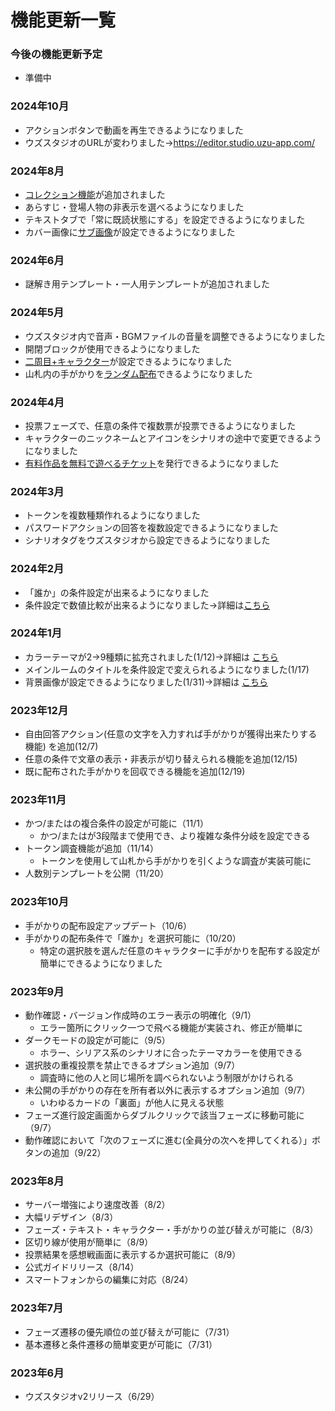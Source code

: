 # 機能更新一覧

### 今後の機能更新予定

* 準備中

### 2024年10月

* アクションボタンで動画を再生できるようになりました
* ウズスタジオのURLが変わりました→https://editor.studio.uzu-app.com/

### 2024年8月

* [コレクション機能](../top/collection.md)が追加されました
* あらすじ・登場人物の非表示を選べるようになりました
* テキストタブで「常に既読状態にする」を設定できるようになりました
* カバー画像に[サブ画像](../scenariohome/overview/sub.md)が設定できるようになりました

### 2024年6月

* 謎解き用テンプレート・一人用テンプレートが追加されました

### 2024年5月

* ウズスタジオ内で音声・BGMファイルの音量を調整できるようになりました
* 開閉ブロックが使用できるようになりました
* [二周目+キャラクター](../basic-features/character/second-play-character.md)が設定できるようになりました
* 山札内の手がかりを[ランダム配布](../basic-features/decks.md#worandamunisuru)できるようになりました

### 2024年4月

* 投票フェーズで、任意の条件で複数票が投票できるようになりました
* キャラクターのニックネームとアイコンをシナリオの途中で変更できるようになりました
* [有料作品を無料で遊べるチケット](../scenariohome/marketing.md#chikettokdono)を発行できるようになりました

### 2024年3月

* トークンを複数種類作れるようになりました
* パスワードアクションの回答を複数設定できるようになりました
* シナリオタグをウズスタジオから設定できるようになりました

### 2024年2月

* 「誰か」の条件設定が出来るようになりました
* 条件設定で数値比較が出来るようになりました→詳細は[こちら](../basic-features/condition.md)

### 2024年1月

* カラーテーマが2→9種類に拡充されました(1/12)→詳細は [こちら](../basic-features/effect/)
* メインルームのタイトルを条件設定で変えられるようになりました(1/17)
* 背景画像が設定できるようになりました(1/31)→詳細は [こちら](../basic-features/effect/background.md)

### 2023年12月

* 自由回答アクション(任意の文字を入力すれば手がかりが獲得出来たりする機能) を追加(12/7)
* 任意の条件で文章の表示・非表示が切り替えられる機能を追加(12/15)
* 既に配布された手がかりを回収できる機能を追加(12/19)

### 2023年11月

* かつ/またはの複合条件の設定が可能に（11/1）
  * かつ/またはが3段階まで使用でき、より複雑な条件分岐を設定できる
* トークン調査機能が追加（11/14）
  * トークンを使用して山札から手がかりを引くような調査が実装可能に
* 人数別テンプレートを公開（11/20）

### 2023年10月

* 手がかりの配布設定アップデート（10/6）
* 手がかりの配布条件で「誰か」を選択可能に（10/20）
  * 特定の選択肢を選んだ任意のキャラクターに手がかりを配布する設定が簡単にできるようになりました

### 2023年9月

* 動作確認・バージョン作成時のエラー表示の明確化（9/1）
  * エラー箇所にクリック一つで飛べる機能が実装され、修正が簡単に
* ダークモードの設定が可能に（9/5）
  * ホラー、シリアス系のシナリオに合ったテーマカラーを使用できる
* 選択肢の重複投票を禁止できるオプション追加（9/7）
  * 調査時に他の人と同じ場所を調べられないよう制限がかけられる
* 未公開の手がかりの存在を所有者以外に表示するオプション追加（9/7）
  * いわゆるカードの「裏面」が他人に見える状態
* フェーズ進行設定画面からダブルクリックで該当フェーズに移動可能に（9/7）
* 動作確認において「次のフェーズに進む(全員分の次へを押してくれる）」ボタンの追加（9/22）

### 2023年8月

* サーバー増強により速度改善（8/2）
* 大幅リデザイン（8/3）
* フェーズ・テキスト・キャラクター・手がかりの並び替えが可能に（8/3）
* 区切り線が使用が簡単に（8/9）
* 投票結果を感想戦画面に表示するか選択可能に（8/9）
* 公式ガイドリリース（8/14）
* スマートフォンからの編集に対応（8/24）

### 2023年7月

* フェーズ遷移の優先順位の並び替えが可能に（7/31）
* 基本遷移と条件遷移の簡単変更が可能に（7/31）

### 2023年6月

* ウズスタジオv2リリース（6/29）
